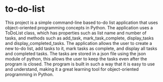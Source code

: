 # to-do-list
This project is a simple command-line based to-do list application that uses object-oriented programming concepts in Python. 
The application uses a ToDoList class, which has properties such as list name and number of tasks, and methods such as add_task, mark_task_complete, display_tasks and display_completed_tasks. 
The application allows the user to create a new to-do list, add tasks to it, mark tasks as complete, and display all tasks and completed tasks. 
The tasks are stored in a json file using the json module of python, this allows the user to keep the tasks even after the program is closed. 
The program is built in such a way that it is easy to use and understand, making it a great learning tool for object-oriented programming in Python.
